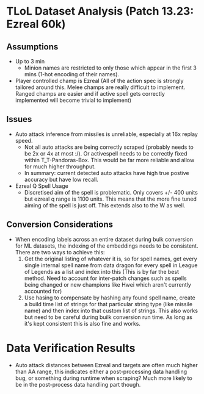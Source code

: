 # TLoL Dataset Analysis (Patch 13.23: Ezreal 60k)

## Assumptions

- Up to 3 min
  - Minion names are restricted to only those which appear in the
    first 3 mins (1-hot encoding of their names).
- Player controlled champ is Ezreal (All of the action spec is
  strongly tailored around this. Melee champs are really difficult
  to implement. Ranged champs are easier and if active spell gets
  correctly implemented will become trivial to implement)

## Issues

- Auto attack inference from missiles is unreliable, especially at 16x replay speed.
  - Not all auto attacks are being correctly scraped (probably needs to be 2x or 4x at most :/).
    Or activespell needs to be correctly fixed within T_T-Pandoras-Box. This would be far more reliable
    and allow for much higher throughput.
  - In summary: current detected auto attacks have high true postive accuracy but have low recall.
- Ezreal Q Spell Usage
  - Discretised aim of the spell is problematic. Only covers +/- 400 units but ezreal q range is 1100 units.
    This means that the more fine tuned aiming of the spell is just off. This extends also to the W as well.

## Conversion Considerations

- When encoding labels across an entire dataset during bulk conversion for ML datasets, the indexing
  of the embeddings needs to be consistent. There are two ways to achieve this:
  1. Get the original listing of whatever it is, so for spell names, get every single internal spell
     name from data dragon for every spell in League of Legends as a list and index into this
     (This is by far the best method. Need to account for inter-patch changes such as spells being
      changed or new champions like Hwei which aren't currently accounted for)
  2. Use hasing to compensate by hashing any found spell name, create a build time list of strings
     for that particular string type (like missile name) and then index into that custom list of strings.
     This also works but need to be careful during builk conversion run time. As long as it's kept consistent
     this is also fine and works.

# Data Verification Results

- Auto attack distances between Ezreal and targets are often much higher than AA range, this indicates
  either a post-processing data handling bug, or something during runtime when scraping? Much more likely
  to be in the post-process data handling part though.
